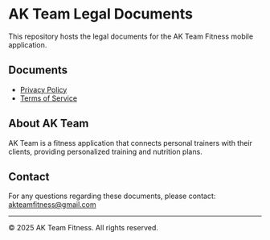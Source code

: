 # AK Team Legal Documents

This repository hosts the legal documents for the AK Team Fitness mobile application.

## Documents

- [Privacy Policy](https://[your-username].github.io/akteam-legal/privacy-policy.html)
- [Terms of Service](https://[your-username].github.io/akteam-legal/terms-of-service.html)

## About AK Team

AK Team is a fitness application that connects personal trainers with their clients, providing personalized training and nutrition plans.

## Contact

For any questions regarding these documents, please contact: akteamfitness@gmail.com

---

© 2025 AK Team Fitness. All rights reserved.